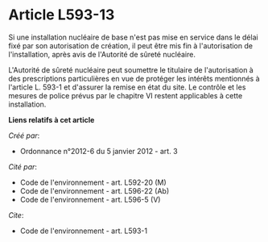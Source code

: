 # Article L593-13

Si une installation nucléaire de base n'est pas mise en service dans le délai fixé par son autorisation de création, il peut
être mis fin à l'autorisation de l'installation, après avis de l'Autorité de sûreté nucléaire. 

L'Autorité de sûreté nucléaire peut soumettre le titulaire de l'autorisation à des prescriptions particulières en vue de
protéger les intérêts mentionnés à l'article L. 593-1 et d'assurer la remise en état du site. Le contrôle et les mesures de
police prévus par le chapitre VI restent applicables à cette installation.

**Liens relatifs à cet article**

_Créé par_:

  - Ordonnance n°2012-6 du 5 janvier 2012 - art. 3

_Cité par_:

  - Code de l'environnement - art. L592-20 (M)
  - Code de l'environnement - art. L596-22 (Ab)
  - Code de l'environnement - art. L596-5 (V)

_Cite_:

  - Code de l'environnement - art. L593-1
